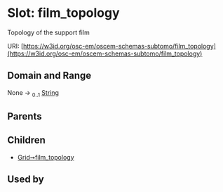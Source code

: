 
# Slot: film_topology

Topology of the support film

URI: [https://w3id.org/osc-em/oscem-schemas-subtomo/film_topology](https://w3id.org/osc-em/oscem-schemas-subtomo/film_topology)


## Domain and Range

None &#8594;  <sub>0..1</sub> [String](types/String.md)

## Parents


## Children

 *  [Grid➞film_topology](Grid_film_topology.md)

## Used by

